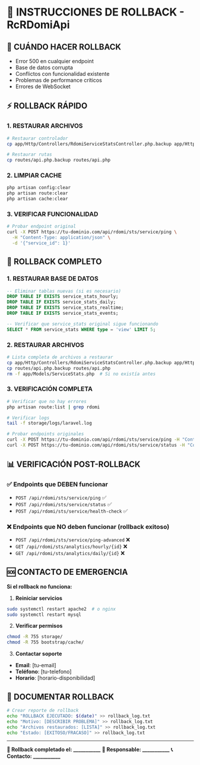 # 🔄 INSTRUCCIONES DE ROLLBACK - RcRDomiApi

## 🚨 CUÁNDO HACER ROLLBACK

- Error 500 en cualquier endpoint
- Base de datos corrupta
- Conflictos con funcionalidad existente
- Problemas de performance críticos
- Errores de WebSocket

## ⚡ ROLLBACK RÁPIDO

### 1. RESTAURAR ARCHIVOS
```bash
# Restaurar controlador
cp app/Http/Controllers/RdomiServiceStatsController.php.backup app/Http/Controllers/RdomiServiceStatsController.php

# Restaurar rutas
cp routes/api.php.backup routes/api.php
```

### 2. LIMPIAR CACHE
```bash
php artisan config:clear
php artisan route:clear
php artisan cache:clear
```

### 3. VERIFICAR FUNCIONALIDAD
```bash
# Probar endpoint original
curl -X POST https://tu-dominio.com/api/rdomi/sts/service/ping \
  -H "Content-Type: application/json" \
  -d '{"service_id": 1}'
```

## 🔧 ROLLBACK COMPLETO

### 1. RESTAURAR BASE DE DATOS
```sql
-- Eliminar tablas nuevas (si es necesario)
DROP TABLE IF EXISTS service_stats_hourly;
DROP TABLE IF EXISTS service_stats_daily;
DROP TABLE IF EXISTS service_stats_realtime;
DROP TABLE IF EXISTS service_stats_events;

-- Verificar que service_stats original sigue funcionando
SELECT * FROM service_stats WHERE type = 'view' LIMIT 5;
```

### 2. RESTAURAR ARCHIVOS
```bash
# Lista completa de archivos a restaurar
cp app/Http/Controllers/RdomiServiceStatsController.php.backup app/Http/Controllers/RdomiServiceStatsController.php
cp routes/api.php.backup routes/api.php
rm -f app/Models/ServiceStats.php  # Si no existía antes
```

### 3. VERIFICACIÓN COMPLETA
```bash
# Verificar que no hay errores
php artisan route:list | grep rdomi

# Verificar logs
tail -f storage/logs/laravel.log

# Probar endpoints originales
curl -X POST https://tu-dominio.com/api/rdomi/sts/service/ping -H "Content-Type: application/json" -d '{"service_id": 1}'
curl -X POST https://tu-dominio.com/api/rdomi/sts/service/status -H "Content-Type: application/json" -d '{"service_id": 1}'
```

## 📊 VERIFICACIÓN POST-ROLLBACK

### ✅ Endpoints que DEBEN funcionar
- `POST /api/rdomi/sts/service/ping` ✅
- `POST /api/rdomi/sts/service/status` ✅
- `POST /api/rdomi/sts/service/health-check` ✅

### ❌ Endpoints que NO deben funcionar (rollback exitoso)
- `POST /api/rdomi/sts/service/ping-advanced` ❌
- `GET /api/rdomi/sts/analytics/hourly/{id}` ❌
- `GET /api/rdomi/sts/analytics/daily/{id}` ❌

## 🆘 CONTACTO DE EMERGENCIA

**Si el rollback no funciona:**

1. **Reiniciar servicios**
```bash
sudo systemctl restart apache2  # o nginx
sudo systemctl restart mysql
```

2. **Verificar permisos**
```bash
chmod -R 755 storage/
chmod -R 755 bootstrap/cache/
```

3. **Contactar soporte**
- **Email**: [tu-email]
- **Teléfono**: [tu-telefono]
- **Horario**: [horario-disponibilidad]

## 📝 DOCUMENTAR ROLLBACK

```bash
# Crear reporte de rollback
echo "ROLLBACK EJECUTADO: $(date)" >> rollback_log.txt
echo "Motivo: [DESCRIBIR PROBLEMA]" >> rollback_log.txt
echo "Archivos restaurados: [LISTA]" >> rollback_log.txt
echo "Estado: [EXITOSO/FRACASO]" >> rollback_log.txt
```

---
**🔄 Rollback completado el: ___________**
**👤 Responsable: ___________**
**📞 Contacto: ___________** 
